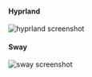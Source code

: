 #### Hyprland
![hyprland screenshot](https://github.com/aki-masaki/dotfiles/assets/53402797/82243c42-1201-4794-bd60-d4df892bc2ba)

#### Sway
![sway screenshot](https://github.com/aki-masaki/dotfiles/assets/53402797/b50ac688-314e-4ea3-9049-3828b46ccd93)
